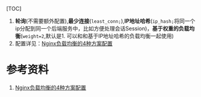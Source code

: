 [TOC]

1. **轮询**(不需要额外配置),**最少连接**(`least_conn;`),**IP地址哈希**(`ip_hash;`将同一个ip分配到同一个后端服务中，比如方便处理会话Session)，**基于权重的负载均衡**(`weight=2`,默认是1. 可以和和基于IP地址哈希的负载均衡一起使用)
2. 配置详见：[Nginx负载均衡的4种方案配置](<https://blog.csdn.net/xiaoshanghe/article/details/54865819>)

# 参考资料

1. [Nginx负载均衡的4种方案配置](<https://blog.csdn.net/xiaoshanghe/article/details/54865819>)